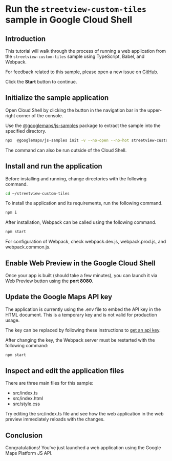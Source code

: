 # Run the `streetview-custom-tiles` sample in Google Cloud Shell

<walkthrough-tutorial-duration duration="10"/>

## Introduction

This tutorial will walk through the process of running a web application from
the `streetview-custom-tiles` sample using TypeScript, Babel, and Webpack.

For feedback related to this sample, please open a new issue on
[GitHub](https://github.com/googlemaps/js-samples/issues).

Click the **Start** button to continue.

## Initialize the sample application

Open Cloud Shell by clicking the
<walkthrough-cloud-shell-icon></walkthrough-cloud-shell-icon> button in the
navigation bar in the upper-right corner of the console.

Use the [@googlemaps/js-samples](https://www.npmjs.com/package/@googlemaps/js-samples) package to
extract the sample into the specified directory.

```bash
npx  @googlemaps/js-samples init -v --no-open --no-hot streetview-custom-tiles ~/streetview-custom-tiles
```

The command can also be run outside of the Cloud Shell.

## Install and run the application

Before installing and running, change directories with the following command.

```bash
cd ~/streetview-custom-tiles
```

To install the application and its requirements, run the following command.

```bash
npm i
```

After installation, Webpack can be called using the following command.

```bash
npm start
```

For configuration of Webpack, check
<walkthrough-editor-open-file filePath="streetview-custom-tiles/webpack.dev.js">webpack.dev.js</walkthrough-editor-open-file>,
<walkthrough-editor-open-file filePath="streetview-custom-tiles/webpack.prod.js">webpack.prod.js</walkthrough-editor-open-file>,
and
<walkthrough-editor-open-file filePath="streetview-custom-tiles/webpack.common.js">webpack.common.js</walkthrough-editor-open-file>.

## Enable Web Preview in the Google Cloud Shell

Once your app is built (should take a few minutes), you can launch it via
<walkthrough-spotlight-pointer target="cloudshell" spotlightId="devshell-web-preview-button">Web
Preview button</walkthrough-spotlight-pointer> using the **port 8080**.

## Update the Google Maps API key

The application is currently using the
<walkthrough-editor-open-file filePath="streetview-custom-tiles/.env">.env</walkthrough-editor-open-file>
file to embed the API key in the HTML document. This is a temporary key and is
not valid for production usage.

The key can be replaced by following these instructions to
[get an api key](https://developers.google.com/maps/documentation/javascript/get-api-key).

After changing the key, the Webpack server must be restarted with the following
command:

```bash
npm start
```

## Inspect and edit the application files

There are three main files for this sample:

*   <walkthrough-editor-open-file filePath="streetview-custom-tiles/src/index.ts">src/index.ts</walkthrough-editor-open-file>
*   <walkthrough-editor-open-file filePath="streetview-custom-tiles/src/index.html">src/index.html</walkthrough-editor-open-file>
*   <walkthrough-editor-open-file filePath="streetview-custom-tiles/src/style.css">src/style.css</walkthrough-editor-open-file>

Try editing the <walkthrough-editor-open-file filePath="streetview-custom-tiles/src/index.ts">src/index.ts</walkthrough-editor-open-file> file and see how the web application in the web preview immediately reloads with the changes.

## Conclusion

<walkthrough-conclusion-trophy></walkthrough-conclusion-trophy>

Congratulations! You've just launched a web application using the Google Maps
Platform JS API.
